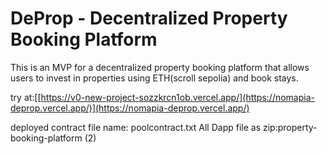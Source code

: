 # DeProp - Decentralized Property Booking Platform

This is an MVP for a decentralized property booking platform that allows users to invest in properties using ETH(scroll sepolia) and book stays.

try at:[[https://v0-new-project-sozzkrcn1ob.vercel.app/](https://nomapia-deprop.vercel.app/)](https://nomapia-deprop.vercel.app/)

deployed contract file name: poolcontract.txt
All Dapp file as zip:property-booking-platform (2)
